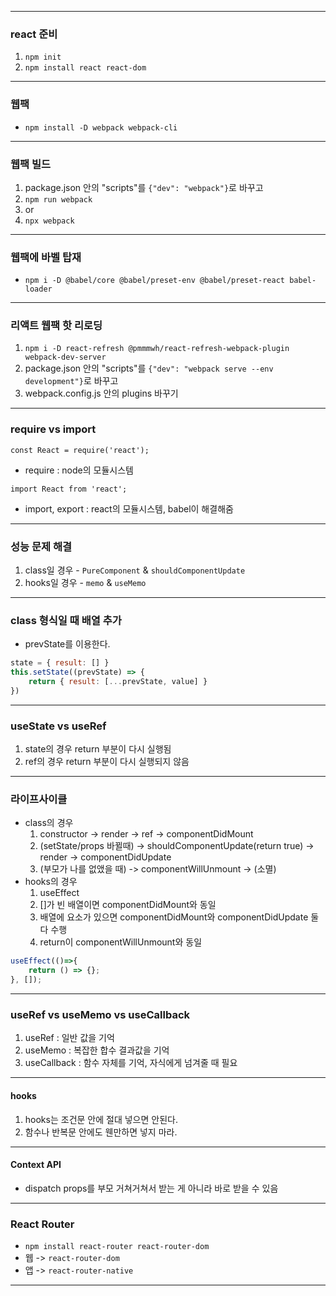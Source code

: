 ***
### react 준비
1. `npm init`
2. `npm install react react-dom`
***
### 웹팩
* `npm install -D webpack webpack-cli`
***
### 웹팩 빌드
1. package.json 안의 "scripts"를 `{"dev": "webpack"}`로 바꾸고
2. `npm run webpack`
2. or
2. `npx webpack`
***
### 웹팩에 바벨 탑재
* `npm i -D @babel/core @babel/preset-env @babel/preset-react babel-loader`
***
### 리액트 웹팩 핫 리로딩
1. `npm i -D react-refresh @pmmmwh/react-refresh-webpack-plugin webpack-dev-server`
2. package.json 안의 "scripts"를 `{"dev": "webpack serve --env development"}`로 바꾸고
3. webpack.config.js 안의 plugins 바꾸기
***
### require vs import
`const React = require('react');`
* require : node의 모듈시스템

`import React from 'react';`
* import, export : react의 모듈시스템, babel이 해결해줌
***
### 성능 문제 해결
1. class일 경우 - `PureComponent` & `shouldComponentUpdate`
2. hooks일 경우 - `memo` & `useMemo`
***
### class 형식일 때 배열 추가
* prevState를 이용한다.
```js
state = { result: [] }
this.setState((prevState) => { 
	return { result: [...prevState, value] } 
})
```
***
### useState vs useRef
1. state의 경우 return 부분이 다시 실행됨
2. ref의 경우 return 부분이 다시 실행되지 않음
***
### 라이프사이클
* class의 경우
	1. constructor -> render -> ref -> componentDidMount
	2. (setState/props 바뀔때) -> shouldComponentUpdate(return true) -> render -> componentDidUpdate
	3. (부모가 나를 없앴을 때) -> componentWillUnmount -> (소멸)
* hooks의 경우
	1. useEffect
	2. []가 빈 배열이면 componentDidMount와 동일
	3. 배열에 요소가 있으면 componentDidMount와 componentDidUpdate 둘 다 수행
	4. return이 componentWillUnmount와 동일
```js
useEffect(()=>{
	return () => {};
}, []);
```
***
### useRef vs useMemo vs useCallback
1. useRef : 일반 값을 기억
2. useMemo : 복잡한 합수 결과값을 기억
3. useCallback : 함수 자체를 기억, 자식에게 넘겨줄 때 필요
***
#### hooks
1. hooks는 조건문 안에 절대 넣으면 안된다.
2. 함수나 반복문 안에도 웬만하면 넣지 마라.
***
#### Context API
* dispatch props를 부모 거쳐거쳐서 받는 게 아니라 바로 받을 수 있음
***
### React Router
* `npm install react-router react-router-dom`
* 웹 -> `react-router-dom`
* 앱 -> `react-router-native`
***
